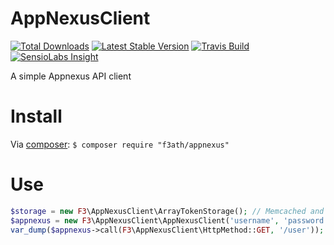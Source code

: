 # AppNexusClient
[![Total Downloads](https://img.shields.io/packagist/dt/f3ath/appnexus.svg)](https://packagist.org/packages/f3ath/appnexus)
[![Latest Stable Version](https://img.shields.io/packagist/v/f3ath/appnexus.svg)](https://packagist.org/packages/f3ath/appnexus)
[![Travis Build](https://travis-ci.org/f3ath/appnexusclient.svg?branch=master)](https://travis-ci.org/f3ath/appnexusclient)
[![SensioLabs Insight](https://img.shields.io/sensiolabs/i/3637a8cf-8735-465a-b528-a4ad1edff017.svg)](https://insight.sensiolabs.com/projects/3637a8cf-8735-465a-b528-a4ad1edff017)

A simple Appnexus API client

# Install
Via [composer](https://getcomposer.org):
`$ composer require "f3ath/appnexus"`

# Use
```php
$storage = new F3\AppNexusClient\ArrayTokenStorage(); // Memcached and Apc storage are also available
$appnexus = new F3\AppNexusClient\AppNexusClient('username', 'password', "http://api-console.client-testing.adnxs.net/", $storage);
var_dump($appnexus->call(F3\AppNexusClient\HttpMethod::GET, '/user'));
```
